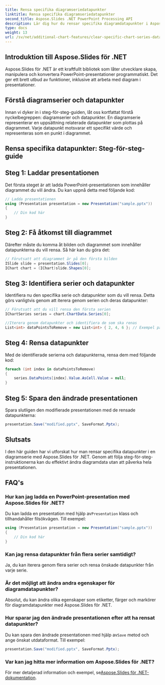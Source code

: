 ```yaml
---
title: Rensa specifika diagramseriedatapunkter
linktitle: Rensa specifika diagramseriedatapunkter
second_title: Aspose.Slides .NET PowerPoint Processing API
description: Lär dig hur du rensar specifika diagramdatapunkter i Aspose.Slides för .NET. Steg-för-steg guide med källkod ingår.
type: docs
weight: 13
url: /sv/net/additional-chart-features/clear-specific-chart-series-data-points-data/
---
```


## Introduktion till Aspose.Slides för .NET

Aspose.Slides för .NET är ett kraftfullt bibliotek som låter utvecklare skapa, manipulera och konvertera PowerPoint-presentationer programmatiskt. Det ger ett brett utbud av funktioner, inklusive att arbeta med diagram i presentationer.

## Förstå diagramserier och datapunkter

Innan vi dyker in i steg-för-steg-guiden, låt oss kortfattat förstå nyckelbegreppen: diagramserier och datapunkter. En diagramserie representerar en uppsättning relaterade datapunkter som plottas på diagrammet. Varje datapunkt motsvarar ett specifikt värde och representeras som en punkt i diagrammet.

## Rensa specifika datapunkter: Steg-för-steg-guide

## Steg 1: Laddar presentationen

Det första steget är att ladda PowerPoint-presentationen som innehåller diagrammet du vill ändra. Du kan uppnå detta med följande kod:

```csharp
// Ladda presentationen
using (Presentation presentation = new Presentation("sample.pptx"))
{
    // Din kod här
}
```

## Steg 2: Få åtkomst till diagrammet

Därefter måste du komma åt bilden och diagrammet som innehåller datapunkterna du vill rensa. Så här kan du göra det:

```csharp
// Förutsatt att diagrammet är på den första bilden
ISlide slide = presentation.Slides[0];
IChart chart = (IChart)slide.Shapes[0];
```

## Steg 3: Identifiera serier och datapunkter

Identifiera nu den specifika serie och datapunkter som du vill rensa. Detta görs vanligtvis genom att iterera genom serien och deras datapunkter:

```csharp
// Förutsatt att du vill rensa den första serien
IChartSeries series = chart.ChartData.Series[0];

//Iterera genom datapunkter och identifiera de som ska renas
List<int> dataPointsToRemove = new List<int> { 2, 4, 6 }; // Exempel på datapunktsindex
```

## Steg 4: Rensa datapunkter

Med de identifierade serierna och datapunkterna, rensa dem med följande kod:

```csharp
foreach (int index in dataPointsToRemove)
{
    series.DataPoints[index].Value.AsCell.Value = null;
}
```

## Steg 5: Spara den ändrade presentationen

Spara slutligen den modifierade presentationen med de rensade datapunkterna:

```csharp
presentation.Save("modified.pptx", SaveFormat.Pptx);
```

## Slutsats

I den här guiden har vi utforskat hur man rensar specifika datapunkter i en diagramserie med Aspose.Slides för .NET. Genom att följa steg-för-steg-instruktionerna kan du effektivt ändra diagramdata utan att påverka hela presentationen.

## FAQ's

### Hur kan jag ladda en PowerPoint-presentation med Aspose.Slides för .NET?

 Du kan ladda en presentation med hjälp av`Presentation` klass och tillhandahåller filsökvägen. Till exempel:
```csharp
using (Presentation presentation = new Presentation("sample.pptx"))
{
    // Din kod här
}
```

### Kan jag rensa datapunkter från flera serier samtidigt?

Ja, du kan iterera genom flera serier och rensa önskade datapunkter från varje serie.

### Är det möjligt att ändra andra egenskaper för diagramdatapunkter?

Absolut, du kan ändra olika egenskaper som etiketter, färger och markörer för diagramdatapunkter med Aspose.Slides för .NET.

### Hur sparar jag den ändrade presentationen efter att ha rensat datapunkter?

 Du kan spara den ändrade presentationen med hjälp av`Save` metod och ange önskat utdataformat. Till exempel:
```csharp
presentation.Save("modified.pptx", SaveFormat.Pptx);
```

### Var kan jag hitta mer information om Aspose.Slides för .NET?

 För mer detaljerad information och exempel, se[Aspose.Slides för .NET-dokumentation](https://reference.aspose.com/slides/net/).